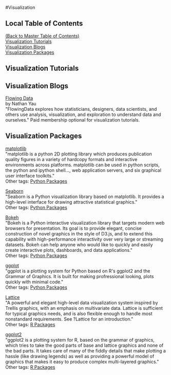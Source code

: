 #Visualization  
## Local Table of Contents  
[(Back to Master Table of Contents)](../)  
[Visualization Tutorials](#VisualizationTutorials)  
[Visualization Blogs](#VisualizationBlogs)  
[Visualization Packages](#VisualizationPackages)  
## <a name="VisualizationTutorials"></a>Visualization Tutorials  

## <a name="VisualizationBlogs"></a>Visualization Blogs  

[Flowing Data](http://flowingdata.com/)  
by Nathan Yau  
"FlowingData explores how statisticians, designers, data scientists, and others use analysis, visualization, and exploration to understand data and ourselves."  Paid membership optional for visualization tutorials.  
  
## <a name="VisualizationPackages"></a>Visualization Packages  

[matplotlib](http://matplotlib.org/)  
"matplotlib is a python 2D plotting library which produces publication quality figures in a variety of hardcopy formats and interactive environments across platforms. matplotlib can be used in python scripts, the python and ipython shell..., web application servers, and six graphical user interface toolkits."  
Other tags: [Python Packages](../programming#PythonPackages)   
  
[Seaborn](https://web.stanford.edu/~mwaskom/software/seaborn/)  
"Seaborn is a Python visualization library based on matplotlib. It provides a high-level interface for drawing attractive statistical graphics."  
Other tags: [Python Packages](../programming#PythonPackages)   
  
[Bokeh](http://bokeh.pydata.org/en/latest/)  
"Bokeh is a Python interactive visualization library that targets modern web browsers for presentation. Its goal is to provide elegant, concise construction of novel graphics in the style of D3.js, and to extend this capability with high-performance interactivity over very large or streaming datasets. Bokeh can help anyone who would like to quickly and easily create interactive plots, dashboards, and data applications."  
Other tags: [Python Packages](../programming#PythonPackages)   
  
[ggplot](http://ggplot.yhathq.com/)  
"ggplot is a plotting system for Python based on R's ggplot2 and the Grammar of Graphics. It is built for making profressional looking, plots quickly with minimal code."  
Other tags: [Python Packages](../programming#PythonPackages)   
  
[Lattice](https://cran.r-project.org/web/packages/lattice/index.html)  
"A powerful and elegant high-level data visualization system inspired by Trellis graphics, with an emphasis on multivariate data. Lattice is sufficient for typical graphics needs, and is also flexible enough to handle most nonstandard requirements. See ?Lattice for an introduction."  
Other tags: [R Packages](../programming#RPackages)   
  
[ggplot2](http://ggplot2.org/)  
"ggplot2 is a plotting system for R, based on the grammar of graphics, which tries to take the good parts of base and lattice graphics and none of the bad parts. It takes care of many of the fiddly details that make plotting a hassle (like drawing legends) as well as providing a powerful model of graphics that makes it easy to produce complex multi-layered graphics."  
Other tags: [R Packages](../programming#RPackages)   
  
